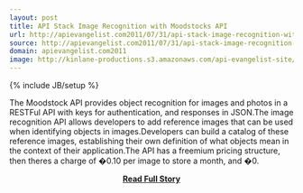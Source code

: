 ```yaml
---
layout: post
title: API Stack Image Recognition with Moodstocks API
url: http://apievangelist.com2011/07/31/api-stack-image-recognition-with-moodstocks-api/
source: http://apievangelist.com2011/07/31/api-stack-image-recognition-with-moodstocks-api/
domain: apievangelist.com2011
image: http://kinlane-productions.s3.amazonaws.com/api-evangelist-site/blog/Moodstocks-Logo.png
---
```

{% include JB/setup %}<p>The Moodstock API provides object recognition for images and photos in a RESTFul API with keys for authentication, and responses in JSON.The image recognition API allows developers to add reference images that can be used when identifying objects in images.Developers can build a catalog of these reference images, establishing their own definition of what objects mean in the context of their application.The API has a freemium pricing structure, then theres a charge of �0.10 per image to store a month, and �0.</p>
<center><p><a href="http://apievangelist.com2011/07/31/api-stack-image-recognition-with-moodstocks-api/" style='padding:25px; font-sze:18px; font-weight: bold;'>Read Full Story</a></p></center>

